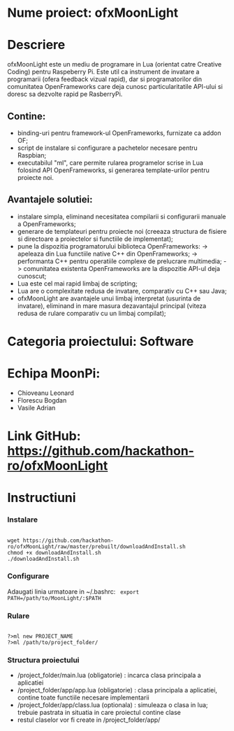 # Nume proiect: ofxMoonLight 

# Descriere

ofxMoonLight este un mediu de programare in Lua (orientat catre Creative Coding) pentru Raspeberry Pi. 
Este util ca instrument de invatare a programarii (ofera feedback vizual rapid), dar si programatorilor din comunitatea OpenFrameworks care deja cunosc particularitatile
API-ului si doresc sa dezvolte rapid pe RasberryPi.

## Contine: 
- binding-uri pentru framework-ul OpenFrameworks, furnizate ca addon OF;
- script de instalare si configurare a pachetelor necesare pentru Raspbian;
- executabilul "ml", care permite rularea programelor scrise in Lua folosind API OpenFrameworks, si generarea template-urilor pentru proiecte noi.

## Avantajele solutiei:
- instalare simpla, eliminand necesitatea compilarii si configurarii manuale a OpenFrameworks;
- generare de templateuri pentru proiecte noi (creeaza structura de fisiere si directoare a proiectelor si functiile de implementat);
- pune la dispozitia programatorului biblioteca OpenFrameworks:
	-> apeleaza din Lua functiile native C++ din OpenFrameworks;
	-> performanta C++ pentru operatiile complexe de prelucrare multimedia;
	-> comunitatea existenta OpenFrameworks are la dispozitie API-ul deja cunoscut;
- Lua este cel mai rapid limbaj de scripting;
- Lua are o complexitate redusa de invatare, comparativ cu C++ sau Java;
- ofxMoonLight are avantajele unui limbaj interpretat (usurinta de invatare), eliminand in mare masura dezavantajul principal (viteza redusa de rulare comparativ cu un limbaj compilat);

# Categoria proiectului: Software 

# Echipa MoonPi: 
- Chioveanu Leonard
- Florescu Bogdan
- Vasile Adrian 

# Link GitHub: https://github.com/hackathon-ro/ofxMoonLight

# Instructiuni

### Instalare
<code> 
wget https://github.com/hackathon-ro/ofxMoonLight/raw/master/prebuilt/downloadAndInstall.sh 
chmod +x downloadAndInstall.sh
./downloadAndInstall.sh
</code>

### Configurare
Adaugati linia urmatoare in ~/.bashrc:
<code> export PATH=/path/to/MoonLight/:$PATH </code>

### Rulare
<code>
?>ml new PROJECT_NAME
?>ml /path/to/project_folder/
</code>

### Structura proiectului
- /project_folder/main.lua (obligatorie) : incarca clasa principala a aplicatiei
- /project_folder/app/app.lua (obligatorie) : clasa principala a aplicatiei, contine toate functiile necesare implementarii
- /project_folder/app/class.lua (optionala) : simuleaza o clasa in lua; trebuie pastrata in situatia in care proiectul contine clase
- restul claselor vor fi create in /project_folder/app/